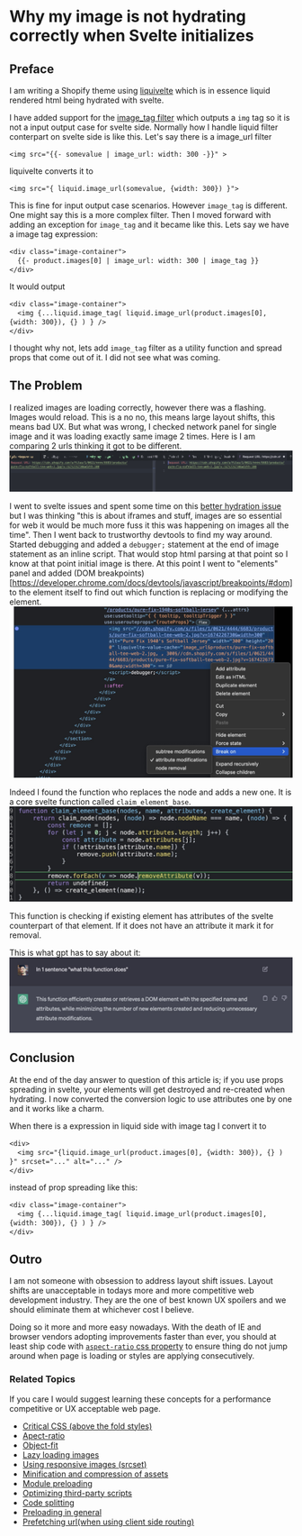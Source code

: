 # Why my image is not hydrating correctly when Svelte initializes

## Preface
I am writing a Shopify theme using [liquivelte](https://liquivelte.js.org) which is in essence liquid rendered html being hydrated with svelte.

I have added support for the [image_tag filter](https://shopify.dev/docs/api/liquid/filters/image_tag) which outputs a `img` tag so it is not a input output case for svelte side. Normally how I handle liquid filter conterpart on svelte side is like this. Let's say there is a image_url filter 
```liquivelte
<img src="{{- somevalue | image_url: width: 300 -}}" >
```
liquivelte converts it to 
```svelte
<img src="{ liquid.image_url(somevalue, {width: 300}) }">
```

This is fine for input output case scenarios. However `image_tag` is different. One might say this is a more complex filter. Then I moved forward with adding an exception for `image_tag` and it became like this.
Lets say we have a image tag expression:
```liquivelte
<div class="image-container">
  {{- product.images[0] | image_url: width: 300 | image_tag }}
</div>
```
It would output 
```svelte
<div class="image-container">
  <img {...liquid.image_tag( liquid.image_url(product.images[0], {width: 300}), {} ) } />
</div>
```

I thought why not, lets add `image_tag` filter as a utility function and spread props that come out of it. I did not see what was coming.

## The Problem
I realized images are loading correctly, however there was a flashing. Images would reload. This is a no no, this means large layout shifts, this means bad UX. But what was wrong, I checked network panel for single image and it was loading exactly same image 2 times. Here is I am comparing 2 urls thinking it got to be different.
![image url comparison](link-comparison.jpg)

I went to svelte issues and spent some time on this [better hydration issue](https://github.com/sveltejs/svelte/issues/4308) but I was thinking "this is about iframes and stuff, images are so essential for web it would be much more fuss it this was happening on images all the time". Then I went back to trustworthy devtools to find my way around. Started debugging and added a `debugger;` statement at the end of image statement as an inline script. That would stop html parsing at that point so I know at that point initial image is there. At this point I went to "elements" panel and added (DOM breakpoints)[https://developer.chrome.com/docs/devtools/javascript/breakpoints/#dom] to the element itself to find out which function is replacing or modifying the element.
![ss of adding dom breakpoints](debugger.jpg)

Indeed I found the function who replaces the node and adds a new one. It is a core svelte function called `claim_element_base`.
![function with name claim_element_base](attributes.jpg) 

This function is checking if existing element has attributes of the svelte counterpart of that element. If it does not have an attribute it mark it for removal. 

This is what gpt has to say about it:
![gpts word on the function](gpt_exp.jpg)

## Conclusion
At the end of the day answer to question of this article is; if you use props spreading in svelte, your elements will get destroyed and re-created when hydrating. I now converted the conversion logic to use attributes one by one and it works like a charm.

When there is a expression in liquid side with image tag I convert it to 
```svelte
<div>
  <img src="{liquid.image_url(product.images[0], {width: 300}), {} ) }" srcset="..." alt="..." />
</div>
```

instead of prop spreading like this:
```svelte
<div class="image-container">
  <img {...liquid.image_tag( liquid.image_url(product.images[0], {width: 300}), {} ) } />
</div>
```

## Outro
I am not someone with obsession to address layout shift issues. Layout shifts are unacceptable in todays more and more competitive web development industry. They are the one of best known UX spoilers and we should eliminate them at whichever cost I believe.

Doing so it more and more easy nowadays. With the death of IE and browser vendors adopting improvements faster than ever, you should at least ship code with [`aspect-ratio` css property](https://developer.mozilla.org/en-US/docs/Web/CSS/aspect-ratio) to ensure thing do not jump around when page is loading or styles are applying consecutively.

### Related Topics
If you care I would suggest learning these concepts for a performance competitive or UX acceptable web page.
- [Critical CSS (above the fold styles)](https://web.dev/extract-critical-css/)
- [Apect-ratio](https://caniuse.com/mdn-css_properties_aspect-ratio)
- [Object-fit](https://caniuse.com/object-fit)
- [Lazy loading images](https://web.dev/native-lazy-loading/)
- [Using responsive images (srcset)](https://developer.mozilla.org/en-US/docs/Learn/HTML/Multimedia_and_embedding/Responsive_images)
- [Minification and compression of assets](https://developer.mozilla.org/en-US/docs/Learn/Performance/How_fast#minification_and_compression_of_assets)
- [Module preloading](https://developer.chrome.com/blog/modulepreload/)
- [Optimizing third-party scripts](https://web.dev/optimize-third-party-javascript/)
- [Code splitting](https://webpack.js.org/guides/code-splitting/)
- [Preloading in general](https://www.smashingmagazine.com/2016/02/preload-what-is-it-good-for/)
- [Prefetching url(when using client side routing)](https://css-tricks.com/prerender-on-hover/)